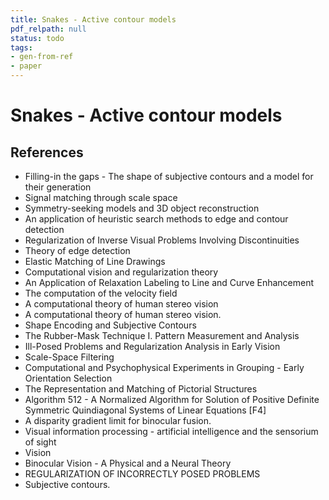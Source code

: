 ```yaml
---
title: Snakes - Active contour models
pdf_relpath: null
status: todo
tags:
- gen-from-ref
- paper
---
```


# Snakes - Active contour models

## References

- Filling-in the gaps - The shape of subjective contours and a model for their generation
- Signal matching through scale space
- Symmetry-seeking models and 3D object reconstruction
- An application of heuristic search methods to edge and contour detection
- Regularization of Inverse Visual Problems Involving Discontinuities
- Theory of edge detection
- Elastic Matching of Line Drawings
- Computational vision and regularization theory
- An Application of Relaxation Labeling to Line and Curve Enhancement
- The computation of the velocity field
- A computational theory of human stereo vision
- A computational theory of human stereo vision.
- Shape Encoding and Subjective Contours
- The Rubber-Mask Technique I. Pattern Measurement and Analysis
- Ill-Posed Problems and Regularization Analysis in Early Vision
- Scale-Space Filtering
- Computational and Psychophysical Experiments in Grouping - Early Orientation Selection
- The Representation and Matching of Pictorial Structures
- Algorithm 512 - A Normalized Algorithm for Solution of Positive Definite Symmetric Quindiagonal Systems of Linear Equations [F4]
- A disparity gradient limit for binocular fusion.
- Visual information processing - artificial intelligence and the sensorium of sight
- Vision
- Binocular Vision - A Physical and a Neural Theory
- REGULARIZATION OF INCORRECTLY POSED PROBLEMS
- Subjective contours.
